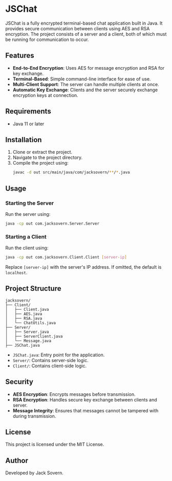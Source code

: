 # JSChat

JSChat is a fully encrypted terminal-based chat application built in Java. It provides secure communication between clients using AES and RSA encryption. The project consists of a server and a client, both of which must be running for communication to occur.

## Features
- **End-to-End Encryption**: Uses AES for message encryption and RSA for key exchange.
- **Terminal-Based**: Simple command-line interface for ease of use.
- **Multi-Client Support**: The server can handle multiple clients at once.
- **Automatic Key Exchange**: Clients and the server securely exchange encryption keys at connection.

## Requirements
- Java 11 or later

## Installation
1. Clone or extract the project.
2. Navigate to the project directory.
3. Compile the project using:
   ```sh
   javac -d out src/main/java/com/jacksovern/**/*.java
   ```

## Usage
### Starting the Server
Run the server using:
```sh
java -cp out com.jacksovern.Server.Server
```

### Starting a Client
Run the client using:
```sh
java -cp out com.jacksovern.Client.Client [server-ip]
```
Replace `[server-ip]` with the server's IP address. If omitted, the default is `localhost`.

## Project Structure
```
jacksovern/
├── Client/
│   ├── Client.java
│   ├── AES.java
│   ├── RSA.java
│   └── ChatUtils.java
├── Server/
│   ├── Server.java
│   ├── ServerClient.java
│   └── Message.java
├── JSChat.java
```
- `JSChat.java`: Entry point for the application.
- `Server/`: Contains server-side logic.
- `Client/`: Contains client-side logic.

## Security
- **AES Encryption**: Encrypts messages before transmission.
- **RSA Encryption**: Handles secure key exchange between clients and server.
- **Message Integrity**: Ensures that messages cannot be tampered with during transmission.

## License
This project is licensed under the MIT License.

## Author
Developed by Jack Sovern.
